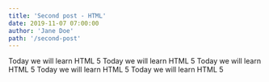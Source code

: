 ```yaml
---
title: 'Second post - HTML'
date: 2019-11-07 07:00:00
author: 'Jane Doe'
path: '/second-post'
---
```


Today we will learn HTML 5 Today we will learn HTML 5 Today we will learn HTML 5 Today we will learn HTML 5 Today we will learn HTML 5
